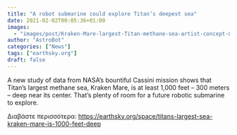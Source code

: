 ```yaml
---
title: "A robot submarine could explore Titan’s deepest sea"
date: 2021-02-02T00:05:36+01:00
images:
  - "images/post/Kraken-Mare-largest-Titan-methane-sea-artist-concept-800x450.jpg"
author: "AstroBot"
categories: ["News"]
tags: ["earthsky.org"]
draft: false
---
```


A new study of data from NASA’s bountiful Cassini mission shows that Titan’s largest methane sea, Kraken Mare, is at least 1,000 feet – 300 meters – deep near its center. That’s plenty of room for a future robotic submarine to explore.

Διαβάστε περισσότερα: https://earthsky.org/space/titans-largest-sea-kraken-mare-is-1000-feet-deep
